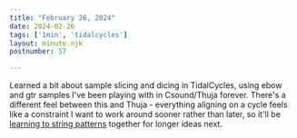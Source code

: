 ```yaml
---
title: "February 26, 2024"
date: 2024-02-26
tags: ['1min', 'tidalcycles']
layout: minute.njk
postnumber: 57

---
```


Learned a bit about sample slicing and dicing in TidalCycles, using ebow and gtr samples I've been playing with in Csound/Thuja forever. There's a different feel between this and Thuja - everything aligning on a cycle feels like a constraint I want to work around sooner rather than later, so it'll be [learning to string patterns](https://tidalcycles.org/docs/reference/composition) together for longer ideas next.    